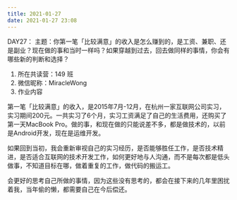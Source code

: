 ```yaml
---
title: 2021-01-27
date: 2021-01-27 23:08
---
```


DAY27：
主题：你第一笔「比较满意」的收入是怎么赚到的，是工资、兼职、还是副业？现在做的事和当时一样吗？如果穿越到过去，回去做同样的事情，你会有哪些新的判断和选择？

1. 所在共读营：149 班
2. 微信昵称：MiracleWong
3. 作业内容

第一笔「比较满意」的收入，是2015年7月-12月，在杭州一家互联网公司实习，实习期间200元。一共实习了6个月，实习工资满足了自己的生活费用，还购买了第一天MacBook Pro。做的事，和现在做的只能说差不多，都是做技术的，以前是Android开发，现在是运维开发。

如果回到当初，我会重新审视自己的实习经历，是否能够胜任工作，是否技术精进，是否适合互联网的技术开发工作，如何更好地与人沟通，而不是每次都是低头做事，不知道目标在哪，做着重复的工作，做代码的搬运工。

会更好的思考自己所做的事情，因为这些没有思考的，都会在接下来的几年里困扰着我，当年偷的懒，都需要自己在今后偿还。